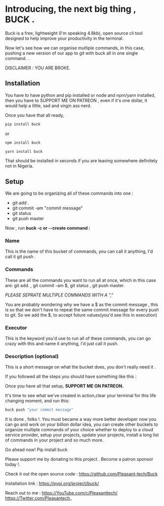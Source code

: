 # Introducing, the next big thing , BUCK .

Buck is a free, lightweight (I'm speaking 4.8kb), open source cli tool designed to help improve your productivity in the terminal.

Now let's see how we can organise multiple commands, in this case, pushing a new version of our app to git with buck all in one single command. .

DISCLAIMER : YOU ARE BROKE.

## Installation

You have to have python and pip installed or node and npm/yarn installed, then you have to SUPPORT ME ON PATREON , even if it's one dollar, it would help a little, sad and virgin ass nerd.


Once you have that all ready,

```sh
pip install buck
```
or
```sh
npm install buck

yarn install buck
```

That should be installed in seconds if you are leaving somewhere definitely not in Nigeria.

## Setup

We are going to be organizing all of these commands into one :

- git add .
- git commit -am "commit message"
- git status
- git push master


Now , run **buck -c or --create command :**

### Name
This is the name of this bucket of commands, you can call it anything, I'd call it git push .

### Commands
These are all the commands you want to run all at once, which in this case are:
git add. , git commit -am $, git status , git push master.

*PLEASE SEPRATE MULTIPLE COMMANDS WITH A ","*

You are probably wondering why we have a $ as the commit message , this is so that we don't have to repeat the same commit message for every push to git. So we add the $, to accept future values(you'd see this in execution)

### Executor

This is the keyword you'd use to run all of these commands, you can go crazy with this and name it anything, I'd just call it push.

### Description (optional)

This is a short message on what the bucket does, you don't really need it .

If you followed all the steps you should have something like this :




Once you have all that setup, **SUPPORT ME ON PATREON.**

It's time to see what we've created in action,clear your terminal for this life changing moment, and run this:

```sh
buck push "your commit message"
```

It is done , folks !. You must became a way more better developer now you can go and work on your billion dollar idea, you can create other buckets to organize multiple commands of your choice whether to deploy to a cloud service provider, setup your projects, update your projects, install a long list of commands in your project and so much more.

Go ahead now! Pip install buck


Please support me by donating to this project . Become a patron sponsor today !.

Check it out the open source code :
https://github.com/Pleasant-tech/Buck

Installation link :
https://pypi.org/project/buck/

Reach out to me :
https://YouTube.com/c/Pleasanttech/
https://Twitter.com/Pleasantech_


